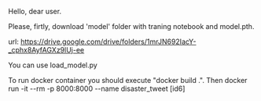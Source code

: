 Hello, dear user.

Please, firtly, download 'model' folder with traning notebook and model.pth.

url:
https://drive.google.com/drive/folders/1mrJN692IacY-_cphx8AyfAGXz9lUj-ee

You can use load_model.py

To run docker container you should execute "docker build .". 
Then docker run -it --rm -p 8000:8000 --name disaster_tweet [id6]